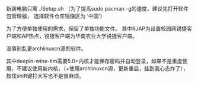 新装电脑只需 ./Setup.sh
（为了提高sudo pacman -g的速度，建议先打开软件包管理器，
选择软件仓库镜像区为 ‘中国’）

为了方便单独使用的需求，保留了单独功能文件。
其中RJAP为设置校园网锐捷客户端和AP热点，锐捷客户端为华南农业大学锐捷客户端。

没事别乱更archlinuxcn源的软件。

其中deepin-wine-tim需要5.0+内核才能保存密码并自动登录，如果不是重度使用，不建议使用新内核，（+使用archlinuxcn源，更新重启，挂到我心态炸了），按住shift键打大写也不是很麻烦。
